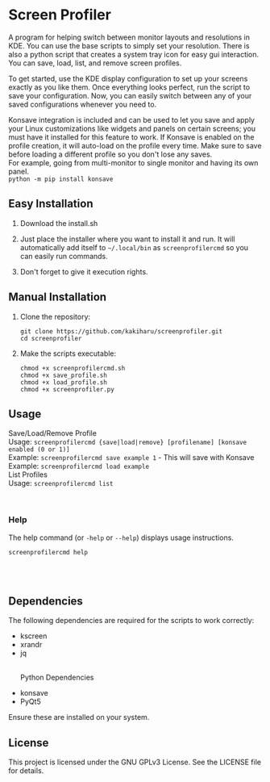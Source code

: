 <!DOCTYPE html>
<html lang="en">
<head>
    <meta charset="UTF-8">
    <meta name="viewport" content="width=device-width, initial-scale=1.0">
</head>
<body>
    <h1>Screen Profiler</h1>
    <p>A program for helping switch between monitor layouts and resolutions in KDE. You can use the base scripts to simply set your resolution.
    There is also a python script that creates a system tray icon for easy gui interaction. You can save, load, list, and remove screen profiles.</p>

  <p>To get started, use the KDE display configuration to set up your screens exactly as you like them. Once everything looks perfect, run the script to save your configuration. Now, you can easily switch between any of your saved configurations whenever you need to.</p>
  <p>Konsave integration is included and can be used to let you save and apply your Linux customizations like widgets and panels on certain screens; you must have it installed for this feature to work. If Konsave is enabled on the profile creation, it will auto-load on the profile every time. Make sure to save before loading a different profile so you don't lose any saves.
      <br>For example, going from multi-monitor to single monitor and having its own panel.<br>
      <code>python -m pip install konsave</code></p>

  <h2>Easy Installation</h2>
  <ol>
      <li>
          <p>Download the install.sh</p>
      </li>
      <li>
          <p>Just place the installer where you want to install it and run. It will automatically add itself to <code>~/.local/bin</code> as <code>screenprofilercmd</code> so you can easily run commands.</p>
      </li>
      <li>
          <p>Don't forget to give it execution rights.</p>
      </li>
  </ol>

  <h2>Manual Installation</h2>
  <ol>
      <li>
          <p>Clone the repository:</p>
          <pre><code>git clone https://github.com/kakiharu/screenprofiler.git
cd screenprofiler</code></pre>
        </li>
        <li>
            <p>Make the scripts executable:</p>
            <pre><code>chmod +x screenprofilercmd.sh
chmod +x save_profile.sh
chmod +x load_profile.sh
chmod +x screenprofiler.py</code></pre>
        </li>
    </ol>

  <h2>Usage</h2>
  <p>Save/Load/Remove Profile<br>
      Usage: <code>screenprofilercmd {save|load|remove} [profilename] [konsave enabled (0 or 1)]</code><br>
      Example: <code>screenprofilercmd save example 1</code> - This will save with Konsave<br>
      Example: <code>screenprofilercmd load example</code><br>
  List Profiles<br>
      Usage: <code>screenprofilercmd list</code></p><br>

  <h3>Help</h3>
  <p>The help command (or <code>-help</code> or <code>--help</code>) displays usage instructions.</p>
  <pre><code>screenprofilercmd help</code></pre>
  <br><br>

  <h2>Dependencies</h2>
  <p>The following dependencies are required for the scripts to work correctly:</p>
  <ul>
      <li>kscreen</li>
      <li>xrandr</li>
      <li>jq</li>
      <br>
      <p>Python Dependencies</p>
      <li>konsave</li>
      <li>PyQt5</li>
  </ul>
  <p>Ensure these are installed on your system.</p>

  <h2>License</h2>
  <p>This project is licensed under the GNU GPLv3 License. See the LICENSE file for details.</p>
</body>
</html>
